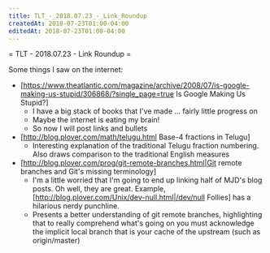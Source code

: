 ```yaml
---
title: TLT_-_2018.07.23_-_Link_Roundup
createdAt: 2018-07-23T01:00-04:00
editedAt: 2018-07-23T01:00-04:00
---
```


= TLT - 2018.07.23 - Link Roundup =

Some things I saw on the internet:
* [https://www.theatlantic.com/magazine/archive/2008/07/is-google-making-us-stupid/306868/?single_page=true Is Google Making Us Stupid?]
  * I have a big stack of books that I've made ... fairly little progress on
  * Maybe the internet is eating my brain!
  * So now I will post links and bullets
* [http://blog.plover.com/math/telugu.html Base-4 fractions in Telugu]
  * Interesting explanation of the traditional Telugu fraction numbering. Also draws comparison to the traditional English measures
* [http://blog.plover.com/prog/git-remote-branches.html|Git remote branches and Git's missing terminology]
  * I'm a little worried that I'm going to end up linking half of MJD's blog posts. Oh well, they are great. Example, [http://blog.plover.com/Unix/dev-null.html|/dev/null Follies] has a hilarious nerdy punchline.
  * Presents a better understanding of git remote branches, highlighting that to really comprehend what's going on you must acknowledge the implicit local branch that is your cache of the upstream (such as origin/master)


